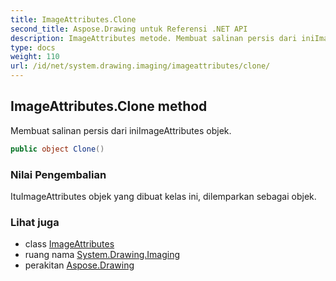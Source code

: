 ```yaml
---
title: ImageAttributes.Clone
second_title: Aspose.Drawing untuk Referensi .NET API
description: ImageAttributes metode. Membuat salinan persis dari iniImageAttributes objek.
type: docs
weight: 110
url: /id/net/system.drawing.imaging/imageattributes/clone/
---
```

## ImageAttributes.Clone method

Membuat salinan persis dari iniImageAttributes objek.

```csharp
public object Clone()
```

### Nilai Pengembalian

ItuImageAttributes objek yang dibuat kelas ini, dilemparkan sebagai objek.

### Lihat juga

* class [ImageAttributes](../)
* ruang nama [System.Drawing.Imaging](../../imageattributes/)
* perakitan [Aspose.Drawing](../../../)


